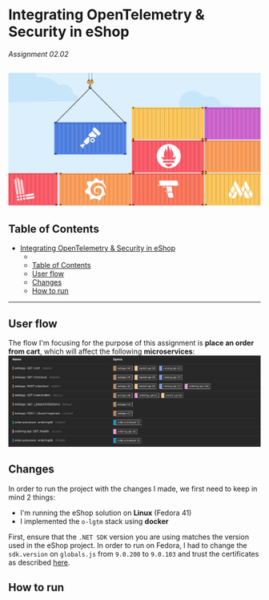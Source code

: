 # Integrating OpenTelemetry & Security in eShop

_Assignment 02.02_

![alt text](report/image.png)
---

## Table of Contents

- [Integrating OpenTelemetry \& Security in eShop](#integrating-opentelemetry--security-in-eshop)
  - [](#)
  - [Table of Contents](#table-of-contents)
  - [User flow](#user-flow)
  - [Changes](#changes)
  - [How to run](#how-to-run)

---

## User flow

The flow I'm focusing for the purpose of this assignment is **place an order from cart**, which will affect the following **microservices**:
![spans](report/spans.png)

## Changes

In order to run the project with the changes I made, we first need to keep in mind 2 things: 
- I'm running the eShop solution on **Linux** (Fedora 41)
- I implemented the `o-lgtm` stack using **docker**

First, ensure that the `.NET SDK` version you are using matches the version used in the eShop project. In order to run on Fedora, I had to change the `sdk.version` on `globals.js` from `9.0.200` to `9.0.103` and trust the certificates as described [here](https://aka.ms/aspnet/https-trust-dev-cert).


## How to run
